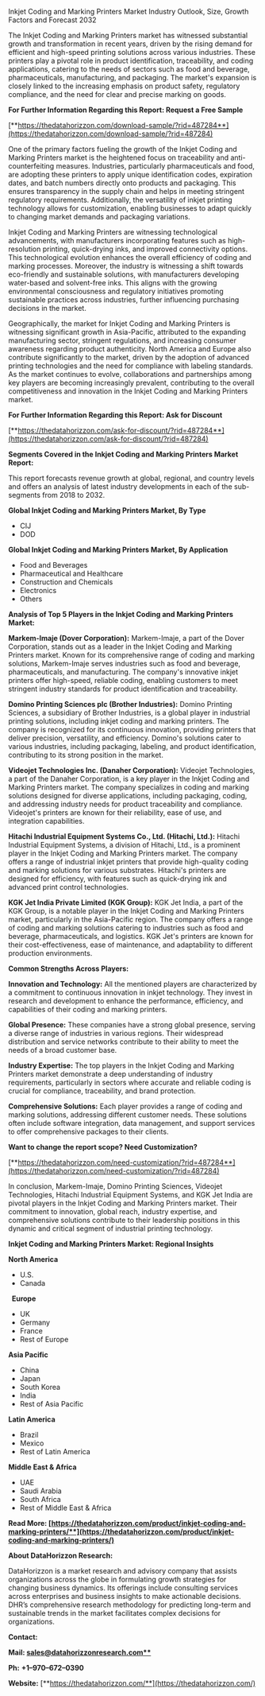 ﻿Inkjet Coding and Marking Printers Market Industry Outlook, Size, Growth Factors and Forecast 2032

The Inkjet Coding and Marking Printers market has witnessed substantial growth and transformation in recent years, driven by the rising demand for efficient and high-speed printing solutions across various industries. These printers play a pivotal role in product identification, traceability, and coding applications, catering to the needs of sectors such as food and beverage, pharmaceuticals, manufacturing, and packaging. The market's expansion is closely linked to the increasing emphasis on product safety, regulatory compliance, and the need for clear and precise marking on goods.

**For Further Information Regarding this Report: Request a Free Sample**

[**https://thedatahorizzon.com/download-sample/?rid=487284**](https://thedatahorizzon.com/download-sample/?rid=487284)

One of the primary factors fueling the growth of the Inkjet Coding and Marking Printers market is the heightened focus on traceability and anti-counterfeiting measures. Industries, particularly pharmaceuticals and food, are adopting these printers to apply unique identification codes, expiration dates, and batch numbers directly onto products and packaging. This ensures transparency in the supply chain and helps in meeting stringent regulatory requirements. Additionally, the versatility of inkjet printing technology allows for customization, enabling businesses to adapt quickly to changing market demands and packaging variations.

Inkjet Coding and Marking Printers are witnessing technological advancements, with manufacturers incorporating features such as high-resolution printing, quick-drying inks, and improved connectivity options. This technological evolution enhances the overall efficiency of coding and marking processes. Moreover, the industry is witnessing a shift towards eco-friendly and sustainable solutions, with manufacturers developing water-based and solvent-free inks. This aligns with the growing environmental consciousness and regulatory initiatives promoting sustainable practices across industries, further influencing purchasing decisions in the market.

Geographically, the market for Inkjet Coding and Marking Printers is witnessing significant growth in Asia-Pacific, attributed to the expanding manufacturing sector, stringent regulations, and increasing consumer awareness regarding product authenticity. North America and Europe also contribute significantly to the market, driven by the adoption of advanced printing technologies and the need for compliance with labeling standards. As the market continues to evolve, collaborations and partnerships among key players are becoming increasingly prevalent, contributing to the overall competitiveness and innovation in the Inkjet Coding and Marking Printers market.

**For Further Information Regarding this Report: Ask for Discount**	

[**https://thedatahorizzon.com/ask-for-discount/?rid=487284**](https://thedatahorizzon.com/ask-for-discount/?rid=487284)

**Segments Covered in the Inkjet Coding and Marking Printers Market Report:**

This report forecasts revenue growth at global, regional, and country levels and offers an analysis of latest industry developments in each of the sub-segments from 2018 to 2032.

**Global Inkjet Coding and Marking Printers Market, By Type**

- CIJ
- DOD

**Global Inkjet Coding and Marking Printers Market, By Application**

- Food and Beverages
- Pharmaceutical and Healthcare
- Construction and Chemicals
- Electronics
- Others

**Analysis of Top 5 Players in the Inkjet Coding and Marking Printers Market:**

**Markem-Imaje (Dover Corporation):** Markem-Imaje, a part of the Dover Corporation, stands out as a leader in the Inkjet Coding and Marking Printers market. Known for its comprehensive range of coding and marking solutions, Markem-Imaje serves industries such as food and beverage, pharmaceuticals, and manufacturing. The company's innovative inkjet printers offer high-speed, reliable coding, enabling customers to meet stringent industry standards for product identification and traceability.

**Domino Printing Sciences plc (Brother Industries):** Domino Printing Sciences, a subsidiary of Brother Industries, is a global player in industrial printing solutions, including inkjet coding and marking printers. The company is recognized for its continuous innovation, providing printers that deliver precision, versatility, and efficiency. Domino's solutions cater to various industries, including packaging, labeling, and product identification, contributing to its strong position in the market.

**Videojet Technologies Inc. (Danaher Corporation):** Videojet Technologies, a part of the Danaher Corporation, is a key player in the Inkjet Coding and Marking Printers market. The company specializes in coding and marking solutions designed for diverse applications, including packaging, coding, and addressing industry needs for product traceability and compliance. Videojet's printers are known for their reliability, ease of use, and integration capabilities.

**Hitachi Industrial Equipment Systems Co., Ltd. (Hitachi, Ltd.):** Hitachi Industrial Equipment Systems, a division of Hitachi, Ltd., is a prominent player in the Inkjet Coding and Marking Printers market. The company offers a range of industrial inkjet printers that provide high-quality coding and marking solutions for various substrates. Hitachi's printers are designed for efficiency, with features such as quick-drying ink and advanced print control technologies.

**KGK Jet India Private Limited (KGK Group):** KGK Jet India, a part of the KGK Group, is a notable player in the Inkjet Coding and Marking Printers market, particularly in the Asia-Pacific region. The company offers a range of coding and marking solutions catering to industries such as food and beverage, pharmaceuticals, and logistics. KGK Jet's printers are known for their cost-effectiveness, ease of maintenance, and adaptability to different production environments.

**Common Strengths Across Players:**

**Innovation and Technology:** All the mentioned players are characterized by a commitment to continuous innovation in inkjet technology. They invest in research and development to enhance the performance, efficiency, and capabilities of their coding and marking printers.

**Global Presence:** These companies have a strong global presence, serving a diverse range of industries in various regions. Their widespread distribution and service networks contribute to their ability to meet the needs of a broad customer base.

**Industry Expertise:** The top players in the Inkjet Coding and Marking Printers market demonstrate a deep understanding of industry requirements, particularly in sectors where accurate and reliable coding is crucial for compliance, traceability, and brand protection.

**Comprehensive Solutions:** Each player provides a range of coding and marking solutions, addressing different customer needs. These solutions often include software integration, data management, and support services to offer comprehensive packages to their clients.

**Want to change the report scope? Need Customization?**

[**https://thedatahorizzon.com/need-customization/?rid=487284**](https://thedatahorizzon.com/need-customization/?rid=487284)

In conclusion, Markem-Imaje, Domino Printing Sciences, Videojet Technologies, Hitachi Industrial Equipment Systems, and KGK Jet India are pivotal players in the Inkjet Coding and Marking Printers market. Their commitment to innovation, global reach, industry expertise, and comprehensive solutions contribute to their leadership positions in this dynamic and critical segment of industrial printing technology.

**Inkjet Coding and Marking Printers Market: Regional Insights**

**North America**

- U.S.
- Canada

` `**Europe**

- UK
- Germany
- France
- Rest of Europe

**Asia Pacific**

- China
- Japan
- South Korea
- India
- Rest of Asia Pacific

**Latin America**

- Brazil
- Mexico
- Rest of Latin America

**Middle East & Africa**

- UAE
- Saudi Arabia
- South Africa
- Rest of Middle East & Africa

**Read More: [https://thedatahorizzon.com/product/inkjet-coding-and-marking-printers/**](https://thedatahorizzon.com/product/inkjet-coding-and-marking-printers/)**

**About DataHorizzon Research:**

DataHorizzon is a market research and advisory company that assists organizations across the globe in formulating growth strategies for changing business dynamics. Its offerings include consulting services across enterprises and business insights to make actionable decisions. DHR’s comprehensive research methodology for predicting long-term and sustainable trends in the market facilitates complex decisions for organizations.

**Contact:**

**Mail: [sales@datahorizzonresearch.com**](mailto:sales@datahorizzonresearch.com)**

**Ph:** **+1–970–672–0390**

**Website:** [**https://thedatahorizzon.com/**](https://thedatahorizzon.com/)

